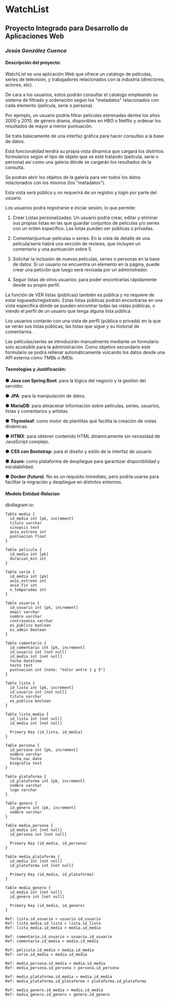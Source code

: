 # WatchList
## Proyecto Integrado para Desarrollo de Aplicaciones Web
### *Jesús González Cuenca*

#### Descripción del proyecto:

WatchList es una aplicación Web que ofrece un catalogo de peliculas, series de televisión, y trabajadores relacionados con la industria (directores, actores, etc). 

De cara a los usuarios, estos podrán consultar el catalogo empleando su sistema de filtrado y ordenación según los "metadatos" relacionados con cada elemento (pelicula, serie o persona).

Por ejemplo, un usuario podría filtrar peliculas estrenadas dentre los años 2000 y 2010, de género drama, disponibles en HBO o Netflix y ordenar los resultados de mayor a menor puntuación.

Se trata básicamente de una interfaz gráfica para hacer consultas a la base de datos.

Está funcionalidad tendrá su propia vista dínamica que cargará los distintos formularios según el tipo de objeto que se esté tratando (película, serie o persona) así como una galería dónde se cargarán los resultados de la consulta. 

Se podran abrir los objetos de la galería para ver todos los datos relacionados con los mismos (los "metadatos").

Esta vista será pública y no requerirá de un registro y login por parte del usuario.

Los usuarios podrá registrarse e iniciar sesión, lo que permite:

1. Crear Listas personalizadas: Un usuario podrá crear, editar y eliminar sus propias listas en las que guardar conjuntos de peliculas y/o series con un orden específico. Las listas pueden ser públicas o privadas.

2. Comentar/puntuar peliculas o series. En la vista de detalle de una pelicula/serie habrá una sección de reviews, que incluyen un comentario y una puntuación sobre 5.

3. Solicitar la inclusión de nuevas peliculas, series o personas en la base de datos: Si un usuario no encuentra un elemento en la página, puede crear una petición que luego será revisada por un administrador.

4. Seguir listas de otros usuarios: para poder encontrarlas rápidamente desde su propio perfil.

La función de VER listas (públicas) también es pública y no requiere de estar logueado/registrado. Estas listas públicas podrán encontrarse en una vista especifica dónde se pueden encontrar todas las vistas públicas, o viendo el perfil de un usuario que tenga alguna lista pública:

Los usuarios contarán con una vista de perfil (pública o privada) en la que se verán sus listas
públicas, las listas que sigue y su historial de comentarios.

Las películas/series se introducirán manualmente mediante un formulario solo accesible para la
administración. Como objetivo secundario este formulario se podrá rellenar automáticamente
volcando los datos desde una API externa cómo TMBb o IMDb.

#### Tecnologías y Justificación:

● **Java con Spring Boot**: para la lógica del negocio y la gestión del servidor.

● **JPA**: para la manipulación de datos.

● **MariaDB**: para almacenar información sobre películas, series, usuarios, listas y
comentarios y artistas.

● **Thymeleaf**: como motor de plantillas que facilita la creación de vistas dinámicas.

● **HTMX**: para obtener contenido HTML dinámicamente sin necesidad de JavaScript complejo.

● **CSS con Bootstrap**: para el diseño y estilo de la interfaz de usuario.

● **Azure**: como plataforma de despliegue para garantizar disponibilidad y escalabilidad.

● **Docker (futuro)**: No es un requisito inmediato, pero podría usarse para facilitar la
migración y despliegue en distintos entornos.

#### Modelo Entidad-Relacion
dbdiagram.io:

```dbml
Table media {
  id_media int [pk, increment]
  titulo varchar
  sinopsis text
  anio_estreno int
  puntuacion float
}

Table pelicula {
  id_media int [pk]
  duracion_min int
}

Table serie {
  id_media int [pk] 
  anio_estreno int
  anio_fin int
  n_temporadas int
}

Table usuario {
  id_usuario int [pk, increment]
  email varchar
  nombre varchar
  contrasenia varchar
  es_publico boolean
  es_admin boolean
}

Table comentario {
  id_comentario int [pk, increment]
  id_usuario int [not null]
  id_media int [not null]
  fecha datetime
  texto text
  puntuacion int [note: "Valor entre 1 y 5"]
}

Table lista {
  id_lista int [pk, increment]
  id_usuario int [not null]
  titulo varchar
  es_publica boolean
}

Table lista_media {
  id_lista int [not null]
  id_media int [not null]

  Primary Key (id_lista, id_media)
}

Table persona {
  id_persona int [pk, increment]
  nombre varchar
  fecha_nac date
  biografia text
}

Table plataforma {
  id_plataforma int [pk, increment]
  nombre varchar
  logo varchar
}

Table genero {
  id_genero int [pk, increment]
  nombre varchar
}

Table media_persona {
  id_media int [not null]
  id_persona int [not null]

  Primary Key (id_media, id_persona)
}

Table media_plataforma {
  id_media int [not null]
  id_plataforma int [not null]

  Primary Key (id_media, id_plataforma)
}

Table media_genero {
  id_media int [not null]
  id_genero int [not null]

  Primary Key (id_media, id_genero)
}

Ref: lista.id_usuario > usuario.id_usuario
Ref: lista_media.id_lista > lista.id_lista
Ref: lista_media.id_media > media.id_media

Ref: comentario.id_usuario > usuario.id_usuario
Ref: comentario.id_media > media.id_media

Ref: pelicula.id_media > media.id_media
Ref: serie.id_media > media.id_media 

Ref: media_persona.id_media > media.id_media
Ref: media_persona.id_persona > persona.id_persona

Ref: media_plataforma.id_media > media.id_media
Ref: media_plataforma.id_plataforma > plataforma.id_plataforma

Ref: media_genero.id_media > media.id_media
Ref: media_genero.id_genero > genero.id_genero

```
